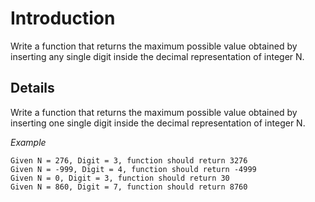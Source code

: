 # Introduction

Write a function that returns the maximum possible value obtained by inserting any single digit inside the decimal representation of integer N.

## Details

Write a function that returns the maximum possible value obtained by inserting one single digit inside the decimal representation of integer N.

_Example_

```text
Given N = 276, Digit = 3, function should return 3276
Given N = -999, Digit = 4, function should return -4999
Given N = 0, Digit = 3, function should return 30
Given N = 860, Digit = 7, function should return 8760
```

